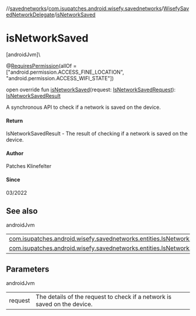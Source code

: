 //[savednetworks](../../../index.md)/[com.isupatches.android.wisefy.savednetworks](../index.md)/[WisefySavedNetworkDelegate](index.md)/[isNetworkSaved](is-network-saved.md)

# isNetworkSaved

[androidJvm]\

@[RequiresPermission](https://developer.android.com/reference/kotlin/androidx/annotation/RequiresPermission.html)(allOf = [&quot;android.permission.ACCESS_FINE_LOCATION&quot;, &quot;android.permission.ACCESS_WIFI_STATE&quot;])

open override fun [isNetworkSaved](is-network-saved.md)(request: [IsNetworkSavedRequest](../../com.isupatches.android.wisefy.savednetworks.entities/-is-network-saved-request/index.md)): [IsNetworkSavedResult](../../com.isupatches.android.wisefy.savednetworks.entities/-is-network-saved-result/index.md)

A synchronous API to check if a network is saved on the device.

#### Return

IsNetworkSavedResult - The result of checking if a network is saved on the device.

#### Author

Patches Klinefelter

#### Since

03/2022

## See also

androidJvm

| | |
|---|---|
| [com.isupatches.android.wisefy.savednetworks.entities.IsNetworkSavedRequest](../../com.isupatches.android.wisefy.savednetworks.entities/-is-network-saved-request/index.md) |  |
| [com.isupatches.android.wisefy.savednetworks.entities.IsNetworkSavedResult](../../com.isupatches.android.wisefy.savednetworks.entities/-is-network-saved-result/index.md) |  |

## Parameters

androidJvm

| | |
|---|---|
| request | The details of the request to check if a network is saved on the device. |
